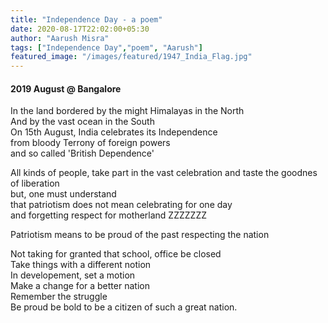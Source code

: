 ```yaml
---
title: "Independence Day - a poem"
date: 2020-08-17T22:02:00+05:30
author: "Aarush Misra"
tags: ["Independence Day","poem", "Aarush"]
featured_image: "/images/featured/1947_India_Flag.jpg"
---
```

#### 2019 August  @ Bangalore ####

In the land bordered by the might Himalayas in the North  
And by the vast ocean in the South  
On 15th August, India celebrates its Independence  
from bloody Terrony of foreign powers  
and so called 'British Dependence'  


All kinds of people, take part in the vast celebration
and taste the goodnes of liberation  
but, one must understand  
that patriotism does not mean celebrating for one day  
and forgetting respect for motherland ZZZZZZZ  

Patriotism means to be proud of the past 
respecting the nation

Not taking for granted that school, office be closed  
Take things with a different notion  
In developement, set a motion  
Make a change for a better nation  
Remember the struggle  
Be proud be bold to be a citizen of such a great nation.  
